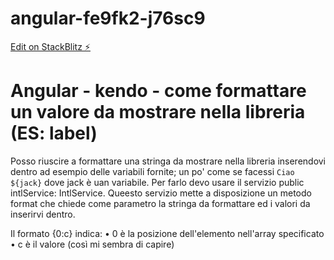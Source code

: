 # angular-fe9fk2-j76sc9

[Edit on StackBlitz ⚡️](https://stackblitz.com/edit/angular-fe9fk2-j76sc9)


# Angular - kendo - come formattare un valore da mostrare nella libreria (ES: label)
Posso riuscire a formattare una stringa da mostrare nella libreria 
inserendovi dentro ad esempio delle variabili fornite; un po' come se 
facessi  `Ciao ${jack}` dove jack è uan variabile.
Per farlo devo usare il servizio public intlService: IntlService.
Queesto servizio mette a disposizione un metodo format che chiede come
parametro la stringa da formattare ed i valori da inserirvi dentro.

Il formato {0:c} indica: 
 • 0 è la posizione dell'elemento nell'array specificato 
 • c è il valore (così mi sembra di capire)